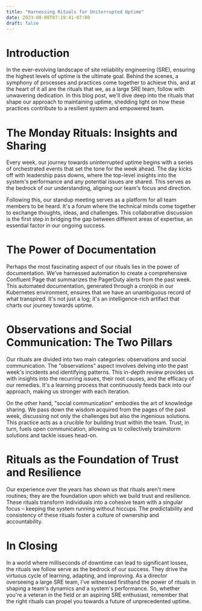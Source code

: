 ```yaml
---
title: "Harnessing Rituals for Uniterrupted Uptime"
date: 2023-08-08T07:19:41-07:00
draft: false
---
```


# Introduction

In the ever-evolving landscape of site reliability engineering (SRE), ensuring the highest levels of uptime is the ultimate goal. Behind the scenes, a symphony of processes and practices come together to achieve this, and at the heart of it all are the rituals that we, as a large SRE team, follow with unwavering dedication. In this blog post, we'll dive deep into the rituals that shape our approach to maintaining uptime, shedding light on how these practices contribute to a resilient system and empowered team.

# The Monday Rituals: Insights and Sharing

Every week, our journey towards uninterrupted uptime begins with a series of orchestrated events that set the tone for the week ahead. The day kicks off with leadership pass downs, where the top-level insights into the system's performance and any potential issues are shared. This serves as the bedrock of our understanding, aligning our team's focus and direction.

Following this, our standup meeting serves as a platform for all team members to be heard. It's a forum where the technical minds come together to exchange thoughts, ideas, and challenges. This collaborative discussion is the first step in bridging the gap between different areas of expertise, an essential factor in our ongoing success.

# The Power of Documentation

Perhaps the most fascinating aspect of our rituals lies in the power of documentation. We've harnessed automation to create a comprehensive Confluent Page that summarizes the PagerDuty alerts from the past week. This automated documentation, generated through a cronjob in our Kubernetes environment, ensures that we have an unambiguous record of what transpired. It's not just a log; it's an intelligence-rich artifact that charts our journey towards uptime.

# Observations and Social Communication: The Two Pillars

Our rituals are divided into two main categories: observations and social communication. The "observations" aspect involves delving into the past week's incidents and identifying patterns. This in-depth review provides us with insights into the recurring issues, their root causes, and the efficacy of our remedies. It's a learning process that continuously feeds back into our approach, making us stronger with each iteration.

On the other hand, "social communication" embodies the art of knowledge sharing. We pass down the wisdom acquired from the pages of the past week, discussing not only the challenges but also the ingenious solutions. This practice acts as a crucible for building trust within the team. Trust, in turn, fuels open communication, allowing us to collectively brainstorm solutions and tackle issues head-on.

# Rituals as the Foundation of Trust and Resilience

Our experience over the years has shown us that rituals aren't mere routines; they are the foundation upon which we build trust and resilience. These rituals transform individuals into a cohesive team with a singular focus – keeping the system running without hiccups. The predictability and consistency of these rituals foster a culture of ownership and accountability.

# In Closing

In a world where milliseconds of downtime can lead to significant losses, the rituals we follow serve as the bedrock of our success. They drive the virtuous cycle of learning, adapting, and improving. As a director overseeing a large SRE team, I've witnessed firsthand the power of rituals in shaping a team's dynamics and a system's performance. So, whether you're a veteran in the field or an aspiring SRE enthusiast, remember that the right rituals can propel you towards a future of unprecedented uptime.

